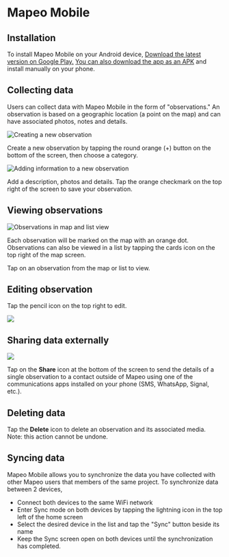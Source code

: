 # Mapeo Mobile

## Installation

To install Mapeo Mobile on your Android device, ​[Download the latest version on Google Play.](https://play.google.com/store/apps/details?id=com.mapeo&hl=en_US)​ ​[You can also download the app as an APK](https://digital-democracy.org/mapeo/latest/android) and install manually on your phone. ​

## Collecting data

Users can collect data with Mapeo Mobile in the form of "observations." An observation is based on a geographic location \(a point on the map\) and can have associated photos, notes and details.   


![Creating a new observation](../.gitbook/assets/mm-homescreen-and-categories.png)

Create a new observation by tapping the round orange \(+\) button on the bottom of the screen, then choose a category.

![Adding information to a new observation](../.gitbook/assets/mm-observation-add-details.png)

Add a description, photos and details. Tap the orange checkmark on the top right of the screen to save your observation.

## Viewing observations

![Observations in map and list view](../.gitbook/assets/mm-view-obs-map-list.png)

Each observation will be marked on the map with an orange dot. Observations can also be viewed in a list by tapping the cards icon on the top right of the map screen.

Tap on an observation from the map or list to view. 

## Editing observation

Tap the pencil icon on the top right to edit.

![](../.gitbook/assets/mm-edit-obs-icon.png)

## Sharing data externally

![](../.gitbook/assets/mm-observation-view.png)

Tap on the **Share** icon at the bottom of the screen to send the details of a single observation to a contact outside of Mapeo using one of the communications apps installed on your phone \(SMS, WhatsApp, Signal, etc.\).

## Deleting data

Tap the **Delete** icon to delete an observation and its associated media. Note: this action cannot be undone.

## Syncing data

Mapeo Mobile allows you to synchronize the data you have collected with other Mapeo users that members of the same project. To synchronize data between 2 devices,

* Connect both devices to the same WiFi network
* Enter Sync mode on both devices by tapping the lightning icon in the top left of the home screen
* Select the desired device in the list and tap the "Sync" button beside its name
* Keep the Sync screen open on both devices until the synchronization has completed.

